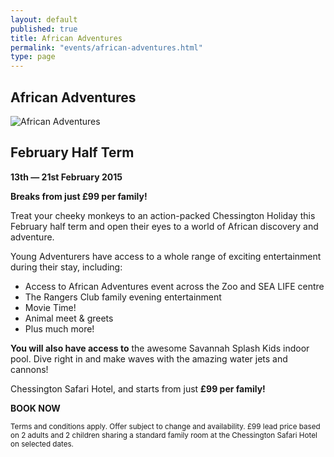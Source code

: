 ```yaml
---
layout: default
published: true
title: African Adventures
permalink: "events/african-adventures.html"
type: page
---
```


## African Adventures

![African Adventures](http://chessingtonholidays.merlinbreaks.co.uk/images/masterChessington/events/banners/chessington-madagascar.png)

## February Half Term
**13th — 21st February 2015**

**Breaks from just £99 per family!**

Treat your cheeky monkeys to an action-packed Chessington Holiday this February half term and open their eyes to a world of African discovery and adventure.

Young Adventurers have access to a whole range of exciting entertainment during their stay, including:

<ul>
<li>Access to African Adventures event across the Zoo and SEA LIFE centre</li>	
<li>The Rangers Club family evening entertainment</li>
<li>Movie Time!</li>
<li>Animal meet &amp; greets</li>
<li>Plus much more!</li>
</ul>

**You will also have access to** the awesome Savannah Splash Kids indoor pool. Dive right in and make waves with the amazing water jets and cannons!

Chessington Safari Hotel, and starts from just **£99 per family!**

<strong>BOOK NOW</strong>

<small>Terms and conditions apply. Offer subject to change and availability. £99 lead price based on 2 adults and 2 children sharing a standard family room at the Chessington Safari Hotel on selected dates.</small>